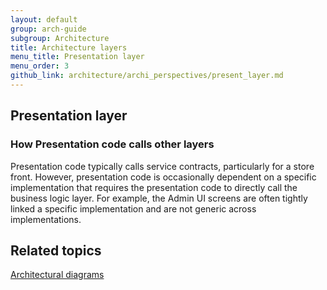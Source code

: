 ```yaml
---
layout: default
group: arch-guide
subgroup: Architecture
title: Architecture layers
menu_title: Presentation layer
menu_order: 3
github_link: architecture/archi_perspectives/present_layer.md
---
```





<h2> Presentation layer</h2>


<h3>How Presentation code calls other layers</h3>
Presentation code typically calls service contracts, particularly for a store front. However, presentation code is occasionally dependent on a specific implementation that requires the presentation code to directly call the business logic layer. For example, the Admin UI screens are often tightly linked a specific implementation and are not generic across implementations.

<h2 id="related">Related topics</h2>
<a href="{{ site.gdeurl }}architecture/archi_perspectives/arch_diagrams.html">Architectural diagrams</a>


 
